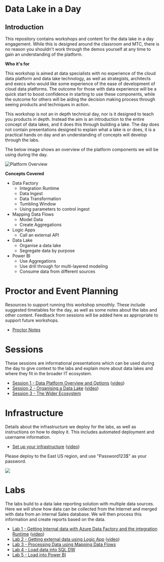 # Data Lake in a Day

## Introduction
This repository contains workshops and content for the data lake in a day engagement. While this is designed around the classroom and MTC, there is no reason you shouldn't work through the demos yourself at any time to gain an understanding of the platform.

**Who it's for**

This workshop is aimed at data specialists with no experience of the cloud data platform and data lake technology, as well as strategists, architects and execs who would like some experience of the ease of development of cloud data platforms. The outcome for those with data experience will be a quick start to boost confidence in starting to use these components, while the outcome for others will be aiding the decision making process through seeing products and techniques in action.

This workshop is not an in depth technical day, nor is it designed to teach you products in depth. Instead the aim is an introduction to the entire concept of data lakes, and it does this through building a lake. The day does not contain presentations designed to explain what a lake is or does, it is a practical hands on day and an understanding of concepts will develop through the labs.

The below image shows an overview of the platform components we will be using during the day.

![Platform Overview](images/platform.png)

**Concepts Covered**

* Data Factory
  * Integration Runtime
  * Data Ingest
  * Data Transformation
  * Tumbling Window
  * Using parameters to control ingest
* Mapping Data Flows
  * Model Data
  * Create Aggregations
* Logic Apps
  * Call an external API
* Data Lake
  * Organise a data lake
  * Segregate data by purpose
* Power BI
  * Use Aggregations
  * Use drill through for multi-layered modeling
  * Consume data from different sources

# Proctor and Event Planning

Resources to support running this workshop smoothly. These include suggested timetables for the day, as well as some notes about the labs and other content. Feedback from sessions will be added here as appropriate to support future workshops.

* [Proctor Notes](ProctorNotes/ProctorNotes.md)

# Sessions

These sessions are informational presentations which can be used during the day to give context to the labs and explain more about data lakes and where they fit in the broader IT ecosystem.

* [Session 1 - Data Platform Overview and Options](Session1/Session1.md) ([video](https://youtu.be/vVvb1muzQZA))
* [Session 2 - Organising a Data Lake](Session2/Session2.md) ([video](https://youtu.be/gRaj7gYSi3A))
* [Session 3 - The Wider Ecosystem](Session3/Session3.md)

# Infrastructure

Details about the infrastructure we deploy for the labs, as well as instructions on how to deploy it. This includes automated deployment and username information.

* [Set up your infrastructure](infrastructure/readme.md) ([video](https://youtu.be/BptCJJeSNaA))

Please deploy to the East US region, and use "Password123$" as your password.

<a href="https://portal.azure.com/#create/Microsoft.Template/uri/https%3A%2F%2Fraw.githubusercontent.com%2Fdavedoesdemos%2FDataLakeInADay%2Fmaster%2Finfrastructure%2FAzureResourceGroup1%2Fazuredeploy.json" target="_blank">
    <img src="http://azuredeploy.net/deploybutton.png"/>
    </a>

# Labs

The labs build to a data lake reporting solution with multiple data sources. Here we will show how data can be collected from the Internet and merged with data from an internal Sales database. We will then process this information and create reports based on the data.

* [Lab 1 - Getting Internal data with Azure Data Factory and the integration Runtime](Lab1/Lab1.md) ([video](https://youtu.be/tDvNjbbbASY))
* [Lab 2 - Getting external data using Logic App](Lab2/Lab2.md) ([video](https://youtu.be/mw6KK5tun0Y))
* [Lab 3 - Processing Data using Mapping Data Flows](Lab3b/Lab3b.md)
* [Lab 4 - Load data into SQL DW](Lab4/Lab4.md)
* [Lab 5 - Load into Power BI](Lab5/Lab5.md)
